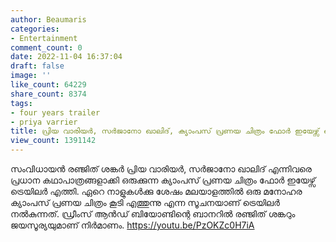 ```yaml
---
author: Beaumaris
categories:
- Entertainment
comment_count: 0
date: 2022-11-04 16:37:04
draft: false
image: ''
like_count: 64229
share_count: 8374
tags:
- four years trailer
- priya varrier
title: പ്രിയ വാരിയര്‍, സര്‍ജാനോ ഖാലിദ്, ക്യാംപസ് പ്രണയ ചിത്രം ഫോർ ഇയേഴ്സ് ട്രെയിലർ
view_count: 1391142
---
```


സംവിധായൻ രഞ്ജിത് ശങ്കർ പ്രിയ വാരിയര്‍, സര്‍ജാനോ ഖാലിദ് എന്നിവരെ പ്രധാന കഥാപാത്രങ്ങളാക്കി ഒരുക്കുന്ന ക്യാംപസ് പ്രണയ ചിത്രം ഫോർ ഇയേഴ്സ് ട്രെയിലർ എത്തി. ഏറെ നാളുകൾക്കു ശേഷം മലയാളത്തിൽ ഒരു മനോഹര ക്യാംപസ് പ്രണയ ചിത്രം കൂടി എത്തുന്നു എന്ന സൂചനയാണ് ട്രെയിലർ നൽകുന്നത്. ഡ്രീംസ് ആൻഡ് ബിയോണ്ടിന്റെ ബാനറിൽ രഞ്ജിത് ശങ്കറും ജയസൂര്യയുമാണ് നിർമാണം. https://youtu.be/PzOKZc0H7iA